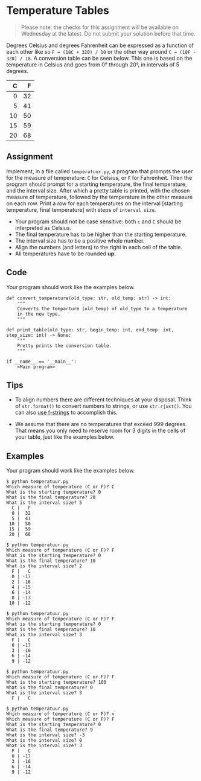 # Temperature Tables

> Please note: the checks for this assignment will be available on Wednesday at the latest. Do not submit your solution before that time.

Degrees Celsius and degrees Fahrenheit can be expressed as a function of each other like so `F = (18C + 320) / 10` or the other way around `C = (10F - 320) / 18`. A conversion table can be seen below. This one is based on the temperature in Celsius and goes from 0° through 20°, in intervals of 5 degrees.

|      C |   F|
|-------:|---:|
|      0 |  32|
|      5 |  41|
|     10 |  50|
|     15 |  59|
|     20 |  68|


## Assignment

Implement, in a file called `temperatuur.py`, a program that prompts the user for the measure of temperature: `C` for Celsius, or `F` for Fahrenheit. Then the program should prompt for a starting temperature, the final temperature, and the interval size. After which a pretty table is printed, with the chosen measure of temperature, followed by the temperature in the other measure on each row. Print a row for each temperatures on the interval [starting temperature, final temperature] with steps of `interval size`.

* Your program should not be case sensitive: both `c` and `C` should be interpreted as Celsius.
* The final temperature has to be higher than the starting temperature.
* The interval size has to be a positive whole number.
* Align the numbers (and letters) to the right in each cell of the table.
* All temperatures have to be rounded **up**.

## Code

Your program should work like the examples below.

    def convert_temperature(old_type: str, old_temp: str) -> int:
        """
        Converts the temparture (old_temp) of old_type to a temperature
        in the new type.
        """

    def print_table(old_type: str, begin_temp: int, end_temp: int, step_size: int) -> None:
        """
        Pretty prints the conversion table.
        """

    if __name__ == '__main__':
        <Main program>

## Tips

* To align numbers there are different techniques at your disposal. Think of `str.format()` to convert numbers to strings, or use `str.rjust()`. You can also [use f-strings](https://peps.python.org/pep-0498/) to accomplish this.

* We assume that there are no temperatures that exceed 999 degrees. That means you only need to reserve room for 3 digits in the cells of your table, just like the examples below.

## Examples

Your program should work like the examples below.

    $ python temperatuur.py
    Which measure of temperature (C or F)? C
    What is the starting temperature? 0
    What is the final temperature? 20
    What is the interval size? 5
      C |   F
      0 |  32
      5 |  41
     10 |  50
     15 |  59
     20 |  68

    $ python temperatuur.py
    Which measure of temperature (C or F)? F
    What is the starting temperature? 0
    What is the final temperature? 10
    What is the interval size? 2
      F |   C
      0 | -17
      2 | -16
      4 | -15
      6 | -14
      8 | -13
     10 | -12

    $ python temperatuur.py
    Which measure of temperature (C or F)? F
    What is the starting temperature? 0
    What is the final temperature? 10
    What is the interval size? 3
      F |   C
      0 | -17
      3 | -16
      6 | -14
      9 | -12

    $ python temperatuur.py
    Which measure of temperature (C or F)? F
    What is the starting temperature? 100
    What is the final temperature? 0
    What is the interval size? 3
      F |   C

    $ python temperatuur.py
    Which measure of temperature (C or F)? v
    Which measure of temperature (C or F)? F
    What is the starting temperature? 0
    What is the final temperature? 9
    What is the interval size? -3
    What is the interval size? 0
    What is the interval size? 3
      F |   C
      0 | -17
      3 | -16
      6 | -14
      9 | -12
